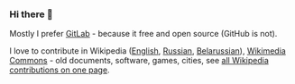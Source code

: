 ### Hi there 👋

Mostly I prefer [GitLab]([url](https://gitlab.com/vitaly-zdanevich)) - because it free and open source (GitHub is not).

I love to contribute in Wikipedia ([English](https://en.wikipedia.org/wiki/Special:Contributions/Vitaly_Zdanevich), [Russian](https://ru.wikipedia.org/wiki/Служебная:Вклад/Vitaly_Zdanevich), [Belarussian](https://be.wikipedia.org/wiki/Адмысловае:Contributions/Vitaly_Zdanevich)), [Wikimedia Commons](https://commons.wikimedia.org/w/index.php?title=Special:ListFiles/Vitaly_Zdanevich&ilshowall=1) - old documents, software, games, cities, see [all Wikipedia contributions on one page](https://guc.toolforge.org/?by=date&user=Vitaly+Zdanevich).

<!--
**vitaly-zdanevich/vitaly-zdanevich** is a ✨ _special_ ✨ repository because its `README.md` (this file) appears on your GitHub profile.

Here are some ideas to get you started:

- 🔭 I’m currently working on ...
- 🌱 I’m currently learning ...
- 👯 I’m looking to collaborate on ...
- 🤔 I’m looking for help with ...
- 💬 Ask me about ...
- 📫 How to reach me: ...
- 😄 Pronouns: ...
- ⚡ Fun fact: ...
-->
